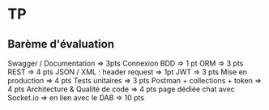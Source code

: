 # TP


## Barème d'évaluation

Swagger / Documentation => 3pts
Connexion BDD => 1 pt
ORM => 3 pts
REST => 4 pts
JSON / XML : header request => 1pt
JWT => 3 pts
Mise en production => 4 pts
Tests unitaires => 3 pts
Postman + collections + token => 4 pts
Architecture & Qualité de code => 4 pts
page dédiée chat avec Socket.io => en lien avec le DAB => 10 pts







